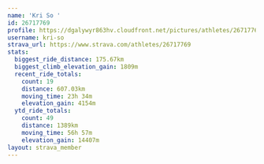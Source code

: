 ```yaml
---
name: 'Kri So '
id: 26717769
profile: https://dgalywyr863hv.cloudfront.net/pictures/athletes/26717769/7761026/14/large.jpg
username: kri-so
strava_url: https://www.strava.com/athletes/26717769
stats:
  biggest_ride_distance: 175.67km
  biggest_climb_elevation_gain: 1809m
  recent_ride_totals:
    count: 19
    distance: 607.03km
    moving_time: 23h 34m
    elevation_gain: 4154m
  ytd_ride_totals:
    count: 49
    distance: 1389km
    moving_time: 56h 57m
    elevation_gain: 14407m
layout: strava_member
--- 
```

